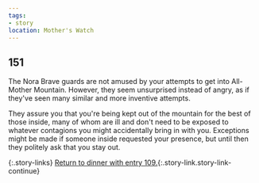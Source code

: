 ```yaml
---
tags:
- story
location: Mother's Watch
---
```


## 151

The Nora Brave guards are not amused by your attempts to get into All-Mother Mountain.
However, they seem unsurprised instead of angry, as if they've seen many similar and more inventive attempts.

They assure you that you're being kept out of the mountain for the best of those inside, many of whom are ill and don't need to be exposed to whatever contagions you might accidentally bring in with you.
Exceptions might be made if someone inside requested your presence, but until then they politely ask that you stay out.

{:.story-links}
[Return to dinner with entry 109.](109-dinner.md){:.story-link.story-link-continue}
